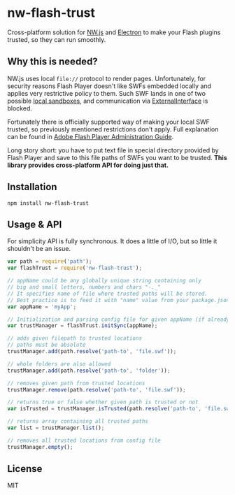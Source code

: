 # nw-flash-trust

Cross-platform solution for [NW.js](http://nwjs.io/) and [Electron](http://electron.atom.io/) to make your Flash plugins trusted, so they can run smoothly.

## Why this is needed?

NW.js uses local `file://` protocol to render pages. Unfortunately, for security reasons Flash Player doesn't like SWFs embedded locally and applies very restrictive policy to them. Such SWF lands in one of two possible [local sandboxes](http://help.adobe.com/en_US/ActionScript/3.0_ProgrammingAS3/WS5b3ccc516d4fbf351e63e3d118a9b90204-7e3f.html), and communication via [ExternalInterface](http://help.adobe.com/en_US/FlashPlatform/reference/actionscript/3/flash/external/ExternalInterface.html) is blocked.

Fortunately there is officially supported way of making your local SWF trusted, so previously mentioned restrictions don't apply. Full explanation can be found in [Adobe Flash Player Administration Guide](http://www.adobe.com/devnet/flashplayer/articles/flash_player_admin_guide.html).

Long story short: you have to put text file in special directory provided by Flash Player and save to this file paths of SWFs you want to be trusted. **This library provides cross-platform API for doing just that.**

## Installation

```
npm install nw-flash-trust
```

## Usage & API

For simplicity API is fully synchronous. It does a little of I/O, but so little it shouldn't be an issue.

```javascript
var path = require('path');
var flashTrust = require('nw-flash-trust');

// appName could be any globally unique string containing only
// big and small letters, numbers and chars "-._"
// It specifies name of file where trusted paths will be stored.
// Best practice is to feed it with "name" value from your package.json file.
var appName = 'myApp';

// Initialization and parsing config file for given appName (if already exists).
var trustManager = flashTrust.initSync(appName);

// adds given filepath to trusted locations
// paths must be absolute
trustManager.add(path.resolve('path-to', 'file.swf'));

// whole folders are also allowed
trustManager.add(path.resolve('path-to', 'folder'));

// removes given path from trusted locations
trustManager.remove(path.resolve('path-to', 'file.swf'));

// returns true or false whether given path is trusted or not
var isTrusted = trustManager.isTrusted(path.resolve('path-to', 'file.swf'));

// returns array containing all trusted paths
var list = trustManager.list();

// removes all trusted locations from config file
trustManager.empty();
```

## License

MIT
